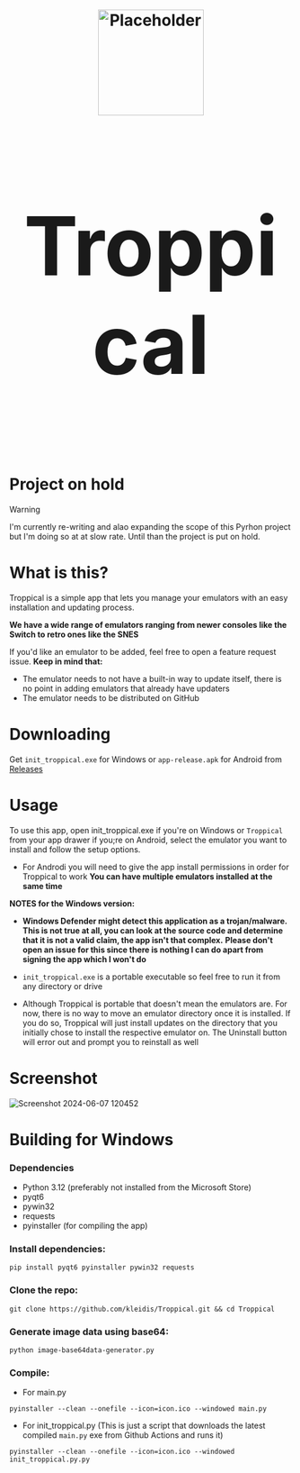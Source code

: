 <h1 align="center">
  <img src="https://github.com/kleidis/Troppical/blob/9683c790f5f0ad58e5cd7854f2474369061e4f0d/icons/logos/installer_logo.svg" alt="Placeholder" width="188"/>
</p>
<p align="center" style="font-size:144px;">
  <strong>Troppical</strong>
</h1>

# Project on hold

> [!WARNING]
> I'm currently re-writing and alao expanding the scope of this Pyrhon project but I'm doing so at at slow rate. Until than the project is put on hold.

# What is this?

Troppical is a simple app that lets you manage your emulators with an easy installation and updating process.

**We have a wide range of emulators ranging from newer consoles like the Switch to retro ones like the SNES**

If you'd like an emulator to be added, feel free to open a feature request issue. **Keep in mind that:**

- The emulator needs to not have a built-in way to update itself, there is no point in adding emulators that already have updaters
- The emulator needs to be distributed on GitHub

# Downloading

Get `init_troppical.exe` for Windows or `app-release.apk` for Android from [Releases](https://github.com/kleidis/Troppical/releases)

# Usage

 To use this app, open init_troppical.exe if you're on Windows or `Troppical` from your app drawer if you;re on Android, select the emulator you want to install and follow the setup options.
 - For Androdi you will need to give the app install permissions in order for Troppical to work 
**You can have multiple emulators installed at the same time**

**NOTES for the Windows version:**

- **Windows Defender might detect this application as a trojan/malware. This is not true at all, you can look at the source code and determine that it is not a valid claim,  the app isn't that complex.**
**Please don't open an issue for this since there is nothing I can do apart from signing the app which I won't do**

- `init_troppical.exe` is a portable executable so feel free to run it from any directory or drive

- Although Troppical is portable that doesn't mean the emulators are. For now, there is no way to move an emulator directory once it is installed. If you do so, Troppical will just install updates on the directory that you initially chose to install the respective emulator on. The Uninstall button will error out and prompt you to reinstall as well

# Screenshot
![Screenshot 2024-06-07 120452](https://github.com/kleidis/Troppical/assets/167202775/0e6d0c83-7132-414e-80dd-55dbc4ca9b29)


# Building for Windows

### Dependencies

- Python 3.12 (preferably not installed from the Microsoft Store)
- pyqt6
- pywin32
- requests
- pyinstaller (for compiling the app)

### Install dependencies:

`pip install pyqt6 pyinstaller pywin32 requests`

### Clone the repo:

`git clone https://github.com/kleidis/Troppical.git && cd Troppical`

### Generate image data using base64:

`python image-base64data-generator.py`

### Compile:

- For main.py

`pyinstaller --clean --onefile --icon=icon.ico --windowed main.py`

- For init_troppical.py (This is just a script that downloads the latest compiled `main.py` exe from Github Actions and runs it)

`pyinstaller --clean --onefile --icon=icon.ico --windowed init_troppical.py.py`


